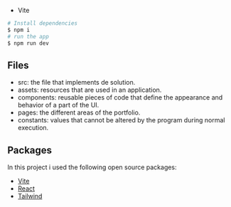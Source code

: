 
* Vite
```bash
# Install dependencies
$ npm i
# run the app
$ npm run dev
```

## Files

- src: the file that implements de solution.
- assets: resources that are used in an application.
- components: reusable pieces of code that define the appearance and behavior of a part of the UI.
- pages: the different areas of the portfolio.
- constants: values that cannot be altered by the program during normal execution.



## Packages

In this project i used the following open source packages:

- [Vite](https://vitejs.dev/)
- [React](https://reactjs.org/)
- [Tailwind](https://tailwindcss.com/)

